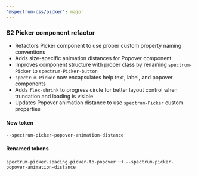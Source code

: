 ```yaml
---
"@spectrum-css/picker": major
---
```


### S2 Picker component refactor

- Refactors Picker component to use proper custom property naming conventions
- Adds size-specific animation distances for Popover component
- Improves component structure with proper class by renaming `spectrum-Picker` to `spectrum-Picker-button`
- `spectrum-Picker` now encapsulates help text, label, and popover components
- Adds `flex-shrink` to progress circle for better layout control when truncation and loading is visible
- Updates Popover animation distance to use `spectrum-Picker` custom properties

#### New token

`--spectrum-picker-popover-animation-distance`

#### Renamed tokens

`spectrum-picker-spacing-picker-to-popover` --> `--spectrum-picker-popover-animation-distance`
